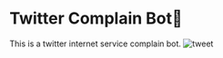 # Twitter Complain Bot🤖

This is a twitter internet service complain bot.
![tweet](https://user-images.githubusercontent.com/82574933/142284988-e4646047-3793-4373-a4d1-1847e9c58e2f.png)

